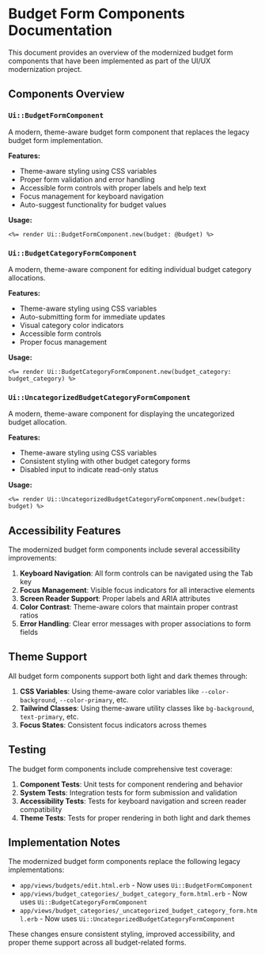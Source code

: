 # Budget Form Components Documentation

This document provides an overview of the modernized budget form components that have been implemented as part of the UI/UX modernization project.

## Components Overview

### `Ui::BudgetFormComponent`

A modern, theme-aware budget form component that replaces the legacy budget form implementation.

**Features:**
- Theme-aware styling using CSS variables
- Proper form validation and error handling
- Accessible form controls with proper labels and help text
- Focus management for keyboard navigation
- Auto-suggest functionality for budget values

**Usage:**
```erb
<%= render Ui::BudgetFormComponent.new(budget: @budget) %>
```

### `Ui::BudgetCategoryFormComponent`

A modern, theme-aware component for editing individual budget category allocations.

**Features:**
- Theme-aware styling using CSS variables
- Auto-submitting form for immediate updates
- Visual category color indicators
- Accessible form controls
- Proper focus management

**Usage:**
```erb
<%= render Ui::BudgetCategoryFormComponent.new(budget_category: budget_category) %>
```

### `Ui::UncategorizedBudgetCategoryFormComponent`

A modern, theme-aware component for displaying the uncategorized budget allocation.

**Features:**
- Theme-aware styling using CSS variables
- Consistent styling with other budget category forms
- Disabled input to indicate read-only status

**Usage:**
```erb
<%= render Ui::UncategorizedBudgetCategoryFormComponent.new(budget: budget) %>
```

## Accessibility Features

The modernized budget form components include several accessibility improvements:

1. **Keyboard Navigation**: All form controls can be navigated using the Tab key
2. **Focus Management**: Visible focus indicators for all interactive elements
3. **Screen Reader Support**: Proper labels and ARIA attributes
4. **Color Contrast**: Theme-aware colors that maintain proper contrast ratios
5. **Error Handling**: Clear error messages with proper associations to form fields

## Theme Support

All budget form components support both light and dark themes through:

1. **CSS Variables**: Using theme-aware color variables like `--color-background`, `--color-primary`, etc.
2. **Tailwind Classes**: Using theme-aware utility classes like `bg-background`, `text-primary`, etc.
3. **Focus States**: Consistent focus indicators across themes

## Testing

The budget form components include comprehensive test coverage:

1. **Component Tests**: Unit tests for component rendering and behavior
2. **System Tests**: Integration tests for form submission and validation
3. **Accessibility Tests**: Tests for keyboard navigation and screen reader compatibility
4. **Theme Tests**: Tests for proper rendering in both light and dark themes

## Implementation Notes

The modernized budget form components replace the following legacy implementations:

- `app/views/budgets/edit.html.erb` - Now uses `Ui::BudgetFormComponent`
- `app/views/budget_categories/_budget_category_form.html.erb` - Now uses `Ui::BudgetCategoryFormComponent`
- `app/views/budget_categories/_uncategorized_budget_category_form.html.erb` - Now uses `Ui::UncategorizedBudgetCategoryFormComponent`

These changes ensure consistent styling, improved accessibility, and proper theme support across all budget-related forms.